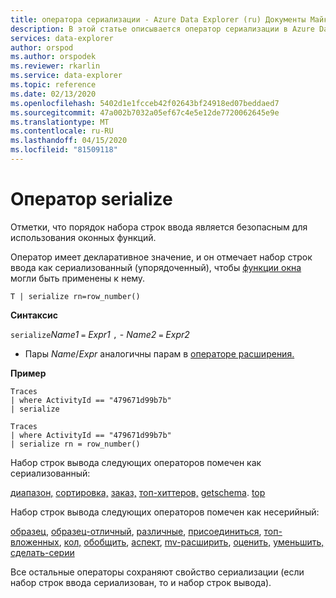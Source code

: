 ```yaml
---
title: оператора сериализации - Azure Data Explorer (ru) Документы Майкрософт
description: В этой статье описывается оператор сериализации в Azure Data Explorer.
services: data-explorer
author: orspod
ms.author: orspodek
ms.reviewer: rkarlin
ms.service: data-explorer
ms.topic: reference
ms.date: 02/13/2020
ms.openlocfilehash: 5402d1e1fcceb42f02643bf24918ed07beddaed7
ms.sourcegitcommit: 47a002b7032a05ef67c4e5e12de7720062645e9e
ms.translationtype: MT
ms.contentlocale: ru-RU
ms.lasthandoff: 04/15/2020
ms.locfileid: "81509118"
---
```

# <a name="serialize-operator"></a>Оператор serialize

Отметки, что порядок набора строк ввода является безопасным для использования оконных функций.

Оператор имеет декларативное значение, и он отмечает набор строк ввода как сериализованный (упорядоченный), чтобы [функции окна](./windowsfunctions.md) могли быть применены к нему.

```kusto
T | serialize rn=row_number()
```

**Синтаксис**

`serialize`*Name1* `=` *Expr1* `,` - *Name2* `=` *Expr2*

* Пары *Name*/*Expr* аналогичны парам в [операторе расширения.](./extendoperator.md)

**Пример**

```kusto
Traces
| where ActivityId == "479671d99b7b"
| serialize

Traces
| where ActivityId == "479671d99b7b"
| serialize rn = row_number()
```

Набор строк вывода следующих операторов помечен как сериализованный:

[диапазон,](./rangeoperator.md) [сортировка,](./sortoperator.md) [заказ,](./orderoperator.md) [топ-хиттеров,](./tophittersoperator.md) [getschema](./getschemaoperator.md). [top](./topoperator.md)

Набор строк вывода следующих операторов помечен как несерийный:

[образец](./sampleoperator.md), [образец-отличный](./sampledistinctoperator.md), [различные](./distinctoperator.md), [присоединиться](./joinoperator.md), [топ-вложенных](./topnestedoperator.md), [кол,](./countoperator.md) [обобщить](./summarizeoperator.md), [аспект](./facetoperator.md), [mv-расширить](./mvexpandoperator.md), [оценить,](./evaluateoperator.md) [уменьшить,](./reduceoperator.md) [сделать-серии](./make-seriesoperator.md)

Все остальные операторы сохраняют свойство сериализации (если набор строк ввода сериализован, то и набор строк вывода).